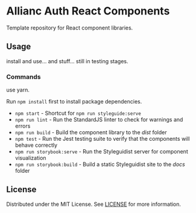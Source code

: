 # Allianc Auth React Components

Template repository for React component libraries.

## Usage

install and use... and stuff... still in testing stages.

### Commands

use yarn.

Run `npm install` first to install package dependencies.

* `npm start` - Shortcut for `npm run styleguide:serve`
* `npm run lint` - Run the StandardJS linter to check for warnings and errors
* `npm run build` - Build the component library to the _dist_ folder
* `npm test` - Run the Jest testing suite to verify that the components will behave correctly
* `npm run storybook:serve` - Run the Styleguidist server for component visualization
* `npm run storybook:build` - Build a static Styleguidist site to the _docs_ folder

## License

Distributed under the MIT License. See [LICENSE](https://github.com/matthewdowns/react-component-library-boilerplate/tree/main/LICENSE) for more information.
